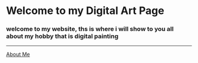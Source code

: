 # Welcome to my Digital Art Page
### welcome to my website, ths is where i will show to you all about my hobby that is digital painting
---
[About Me](about_me.md)
